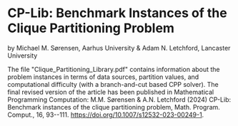 # CP-Lib: Benchmark Instances of the Clique Partitioning Problem
by Michael M. Sørensen, Aarhus University & Adam N. Letchford, Lancaster University

The file "Clique_Partitioning_Library.pdf" contains information about the problem instances in terms of data sources, partition values, and computational difficulty (with a branch-and-cut based CPP solver).
The final revised version of the article has been published in Mathematical Programming Computation: M.M. Sørensen & A.N. Letchford (2024) CP-Lib: Benchmark instances of the clique partitioning problem, Math. Program. Comput., 16, 93--111. https://doi.org/10.1007/s12532-023-00249-1.
